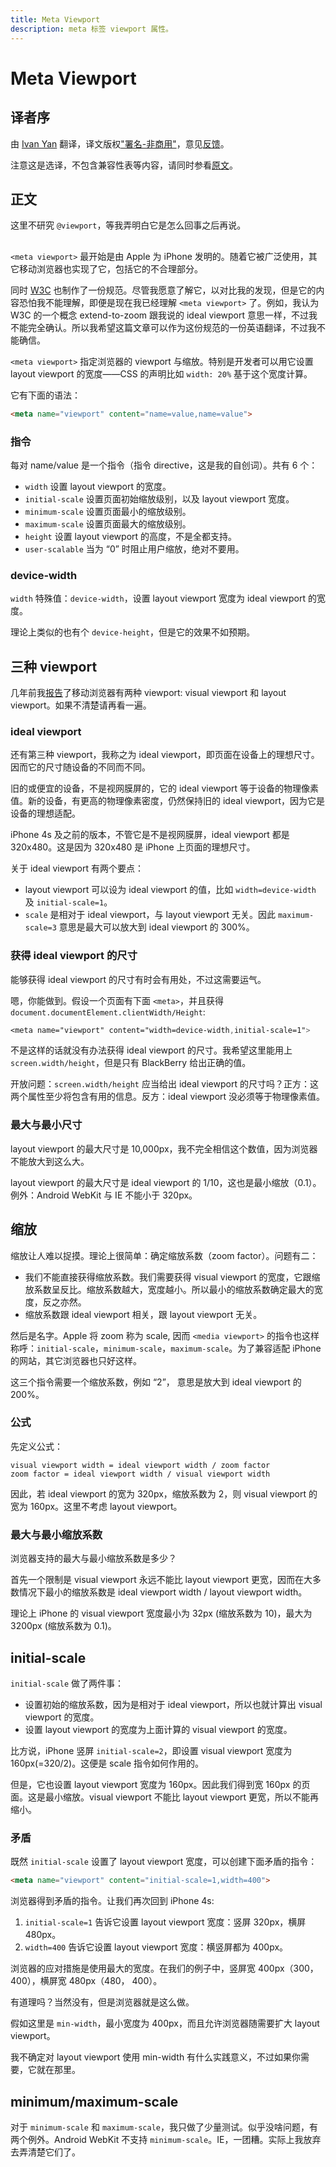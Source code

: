 ```yaml
---
title: Meta Viewport
description: meta 标签 viewport 属性。
---
```


# Meta Viewport

## 译者序

由 [Ivan Yan](http://yanxyz.net) 翻译，译文版权["署名-非商用"](http://creativecommons.org/licenses/by-nc/4.0/)，意见[反馈](https://github.com/hongfanqie/viewports)。

注意这是选译，不包含兼容性表等内容，请同时参看[原文](http://www.quirksmode.org/mobile/metaviewport/)。

## 正文

这里不研究 `@viewport`，等我弄明白它是怎么回事之后再说。

## <meta viewport>

`<meta viewport>` 最开始是由 Apple 为 iPhone 发明的。随着它被广泛使用，其它移动浏览器也实现了它，包括它的不合理部分。

同时 [W3C](http://dev.w3.org/csswg/css-device-adapt/) 也制作了一份规范。尽管我愿意了解它，以对比我的发现，但是它的内容恐怕我不能理解，即便是现在我已经理解 `<meta viewport>` 了。例如，我认为 W3C 的一个概念 extend-to-zoom 跟我说的 ideal viewport 意思一样，不过我不能完全确认。所以我希望这篇文章可以作为这份规范的一份英语翻译，不过我不能确信。

`<meta viewport>` 指定浏览器的 viewport 与缩放。特别是开发者可以用它设置 layout viewport 的宽度——CSS 的声明比如 `width: 20%` 基于这个宽度计算。

它有下面的语法：

```html
<meta name="viewport" content="name=value,name=value">
```

### 指令

每对 name/value 是一个指令（指令 directive，这是我的自创词）。共有 6 个：

- `width` 设置 layout viewport 的宽度。
- `initial-scale` 设置页面初始缩放级别，以及 layout viewport 宽度。
- `minimum-scale` 设置页面最小的缩放级别。
- `maximum-scale` 设置页面最大的缩放级别。
- `height` 设置 layout viewport 的高度，不是全都支持。
- `user-scalable` 当为 “0” 时阻止用户缩放，绝对不要用。

### device-width

`width` 特殊值：`device-width`，设置 layout viewport 宽度为 ideal viewport 的宽度。

理论上类似的也有个 `device-height`，但是它的效果不如预期。

## 三种 viewport

几年前我[报告](2.html)了移动浏览器有两种 viewport: visual viewport 和 layout viewport。如果不清楚请再看一遍。

### ideal viewport

还有第三种 viewport，我称之为 ideal viewport，即页面在设备上的理想尺寸。因而它的尺寸随设备的不同而不同。

旧的或便宜的设备，不是视网膜屏的，它的 ideal viewport 等于设备的物理像素值。新的设备，有更高的物理像素密度，仍然保持旧的 ideal viewport，因为它是设备的理想适配。

iPhone 4s 及之前的版本，不管它是不是视网膜屏，ideal viewport 都是 320x480。这是因为 320x480 是 iPhone 上页面的理想尺寸。

关于 ideal viewport 有两个要点：

- layout viewport 可以设为 ideal viewport 的值，比如 `width=device-width` 及 `initial-scale=1`。
- `scale` 是相对于 ideal viewport，与 layout viewport 无关。因此 `maximum-scale=3` 意思是最大可以放大到 ideal viewport 的 300%。

### 获得 ideal viewport 的尺寸

能够获得 ideal viewport 的尺寸有时会有用处，不过这需要运气。

嗯，你能做到。假设一个页面有下面 `<meta>`，并且获得 `document.documentElement.clientWidth/Height`:

```css
<meta name="viewport" content="width=device-width,initial-scale=1">
```

不是这样的话就没有办法获得 ideal viewport 的尺寸。我希望这里能用上 `screen.width/height`，但是只有 BlackBerry 给出正确的值。

开放问题：`screen.width/height` 应当给出 ideal viewport 的尺寸吗？正方：这两个属性至少将包含有用的信息。反方：ideal viewport 没必须等于物理像素值。


### 最大与最小尺寸

layout viewport 的最大尺寸是 10,000px，我不完全相信这个数值，因为浏览器不能放大到这么大。

layout viewport 的最大尺寸是 ideal viewport 的 1/10，这也是最小缩放（0.1）。例外：Android WebKit 与 IE 不能小于 320px。

## 缩放

缩放让人难以捉摸。理论上很简单：确定缩放系数（zoom factor）。问题有二：

- 我们不能直接获得缩放系数。我们需要获得 visual viewport 的宽度，它跟缩放系数呈反比。缩放系数越大，宽度越小。所以最小的缩放系数确定最大的宽度，反之亦然。
- 缩放系数跟 ideal viewport 相关，跟 layout viewport 无关。

然后是名字。Apple 将 zoom 称为 scale, 因而 `<media viewport>` 的指令也这样称呼：`initial-scale`，`minimum-scale`，`maximum-scale`。为了兼容适配 iPhone 的网站，其它浏览器也只好这样。

这三个指令需要一个缩放系数，例如 “2”， 意思是放大到 ideal viewport 的 200%。

### 公式

先定义公式：

```
visual viewport width = ideal viewport width / zoom factor
zoom factor = ideal viewport width / visual viewport width
```

因此，若 ideal viewport 的宽为 320px，缩放系数为 2，则 visual viewport 的宽为 160px。这里不考虑 layout viewport。

### 最大与最小缩放系数

浏览器支持的最大与最小缩放系数是多少？

首先一个限制是 visual viewport 永远不能比 layout viewport 更宽，因而在大多数情况下最小的缩放系数是 ideal viewport width / layout viewport width。

 理论上 iPhone 的 visual viewport 宽度最小为 32px (缩放系数为 10)，最大为 3200px (缩放系数为 0.1)。

## initial-scale

`initial-scale` 做了两件事：

- 设置初始的缩放系数，因为是相对于 ideal viewport，所以也就计算出 visual viewport 的宽度。
- 设置 layout viewport 的宽度为上面计算的 visual viewport 的宽度。

比方说，iPhone 竖屏 `initial-scale=2`，即设置 visual viewport 宽度为 160px(=320/2)。这便是 scale 指令如何作用的。

但是，它也设置 layout viewport 宽度为 160px。因此我们得到宽 160px 的页面。这是最小缩放。visual viewport 不能比 layout viewport 更宽，所以不能再缩小。

### 矛盾

既然 `initial-scale` 设置了 layout viewport 宽度，可以创建下面矛盾的指令：

```html
<meta name="viewport" content="initial-scale=1,width=400">
```

浏览器得到矛盾的指令。让我们再次回到 iPhone 4s:

1. `initial-scale=1` 告诉它设置 layout viewport 宽度：竖屏 320px，横屏 480px。
2. `width=400` 告诉它设置 layout viewport 宽度：横竖屏都为 400px。

浏览器的应对措施是使用最大的宽度。在我们的例子中，竖屏宽 400px（300，400），横屏宽 480px（480， 400）。

有道理吗？当然没有，但是浏览器就是这么做。

假如这里是 `min-width`，最小宽度为 400px，而且允许浏览器随需要扩大 layout viewport。

我不确定对 layout viewport 使用 min-width 有什么实践意义，不过如果你需要，它就在那里。

## minimum/maximum-scale

对于 `minimum-scale` 和 `maximum-scale`，我只做了少量测试。似乎没啥问题，有两个例外。Android WebKit 不支持 `minimum-scale`。IE，一团糟。实际上我放弃去弄清楚它们了。

